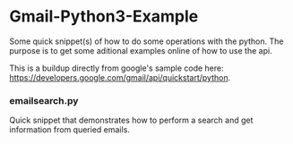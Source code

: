 # Gmail-Python3-Example

Some quick snippet(s) of how to do some operations with the python.
The purpose is to get some aditional examples online of how to use the api.

This is a buildup directly from google's sample code here:
https://developers.google.com/gmail/api/quickstart/python.

### emailsearch.py

Quick snippet that demonstrates how to perform a search and get information
from queried emails.
